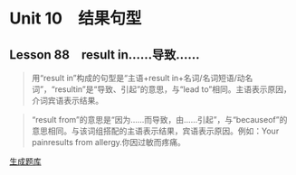 ﻿ # Unit 10　结果句型
 ## Lesson 88　result in……导致……
 
> 用“result in”构成的句型是“主语+result in+名词/名词短语/动名词”，“resultin”是“导致、引起”的意思，与“lead to”相同。主语表示原因，介词宾语表示结果。

> “result from”的意思是“因为……而导致，由……引起”，与“becauseof”的意思相同。与该词组搭配的主语表示结果，宾语表示原因。例如：Your painresults from allergy.你因过敏而疼痛。


 [生成题库](./question/f088.json)